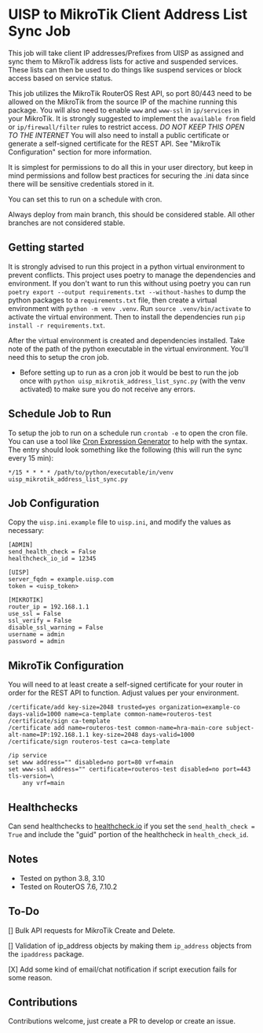 # UISP to MikroTik Client Address List Sync Job

This job will take client IP addresses/Prefixes from UISP as assigned and sync them to MikroTik address lists for active and suspended services. These lists can then be used to do things like suspend services or block access based on service status.

This job utilizes the MikroTik RouterOS Rest API, so port 80/443 need to be allowed on the MikroTik from the source IP of the machine running this package. You will also need to enable `www` and `www-ssl` in `ip/services` in your MikroTik. It is strongly suggested to implement the `available from` field or `ip/firewall/filter` rules to restrict access. *DO NOT KEEP THIS OPEN TO THE INTERNET* You will also need to install a public certificate or generate a self-signed certificate for the REST API. See "MikroTik Configuration" section for more information.

It is simplest for permissions to do all this in your user directory, but keep in mind permissions and follow best practices for securing the .ini data since there will be sensitive credentials stored in it.

You can set this to run on a schedule with cron.

Always deploy from main branch, this should be considered stable. All other branches are not considered stable.

## Getting started

It is strongly advised to run this project in a python virtual environment to prevent conflicts. This project uses poetry to manage the dependencies and environment. If you don't want to run this without using poetry you can run `poetry export --output requirements.txt --without-hashes` to dump the python packages to a `requirements.txt` file, then create a virtual environment with `python -m venv .venv`. Run `source .venv/bin/activate` to activate the virtual environment. Then to install the dependencies run `pip install -r requirements.txt`.

After the virtual environment is created and dependencies installed. Take note of the path of the python executable in the virtual environment. You'll need this to setup the cron job.

* Before setting up to run as a cron job it would be best to run the job once with `python uisp_mikrotik_address_list_sync.py` (with the venv activated) to make sure you do not receive any errors.

## Schedule Job to Run

To setup the job to run on a schedule run `crontab -e` to open the cron file. You can use a tool like [Cron Expression Generator](https://crontab.cronhub.io/) to help with the syntax. The entry should look something like the following (this will run the sync every 15 min):

```cron
*/15 * * * * /path/to/python/executable/in/venv uisp_mikrotik_address_list_sync.py
```

## Job Configuration

Copy the `uisp.ini.example` file to `uisp.ini`, and modify the values as necessary:

```config
[ADMIN]
send_health_check = False
healthcheck_io_id = 12345

[UISP]
server_fqdn = example.uisp.com
token = <uisp_token>

[MIKROTIK]
router_ip = 192.168.1.1
use_ssl = False
ssl_verify = False
disable_ssl_warning = False
username = admin
password = admin
```

## MikroTik Configuration

You will need to at least create a self-signed certificate for your router in order for the REST API to function. Adjust values per your environment.

```routeros
/certificate/add key-size=2048 trusted=yes organization=example-co days-valid=1000 name=ca-template common-name=routeros-test
/certificate/sign ca-template
/certificate add name=routeros-test common-name=hra-main-core subject-alt-name=IP:192.168.1.1 key-size=2048 days-valid=1000
/certificate/sign routeros-test ca=ca-template

/ip service
set www address="" disabled=no port=80 vrf=main
set www-ssl address="" certificate=routeros-test disabled=no port=443 tls-version=\
    any vrf=main
```

## Healthchecks

Can send healthchecks to [healthcheck.io](https://healthcheck.io) if you set the `send_health_check = True` and include the "guid" portion of the healthcheck in `health_check_id`.

## Notes

* Tested on python 3.8, 3.10
* Tested on RouterOS 7.6, 7.10.2

## To-Do

[] Bulk API requests for MikroTik Create and Delete.

[] Validation of ip_address objects by making them `ip_address` objects from the `ipaddress` package.

[X] Add some kind of email/chat notification if script execution fails for some reason.

## Contributions

Contributions welcome, just create a PR to develop or create an issue.
